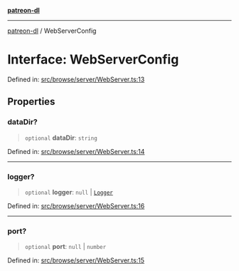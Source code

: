 [**patreon-dl**](../README.md)

***

[patreon-dl](../README.md) / WebServerConfig

# Interface: WebServerConfig

Defined in: [src/browse/server/WebServer.ts:13](https://github.com/patrickkfkan/patreon-dl/blob/21cb889ad3b60a77d2f4678e5262807670e6d9d0/src/browse/server/WebServer.ts#L13)

## Properties

### dataDir?

> `optional` **dataDir**: `string`

Defined in: [src/browse/server/WebServer.ts:14](https://github.com/patrickkfkan/patreon-dl/blob/21cb889ad3b60a77d2f4678e5262807670e6d9d0/src/browse/server/WebServer.ts#L14)

***

### logger?

> `optional` **logger**: `null` \| [`Logger`](../classes/Logger.md)

Defined in: [src/browse/server/WebServer.ts:16](https://github.com/patrickkfkan/patreon-dl/blob/21cb889ad3b60a77d2f4678e5262807670e6d9d0/src/browse/server/WebServer.ts#L16)

***

### port?

> `optional` **port**: `null` \| `number`

Defined in: [src/browse/server/WebServer.ts:15](https://github.com/patrickkfkan/patreon-dl/blob/21cb889ad3b60a77d2f4678e5262807670e6d9d0/src/browse/server/WebServer.ts#L15)

